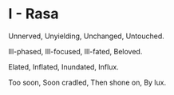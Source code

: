 # I - Rasa
Unnerved,
Unyielding,
Unchanged,
Untouched.

Ill-phased,
Ill-focused,
Ill-fated,
Beloved.

Elated,
Inflated,
Inundated,
Influx.

Too soon,
Soon cradled,
Then shone on,
By lux.
